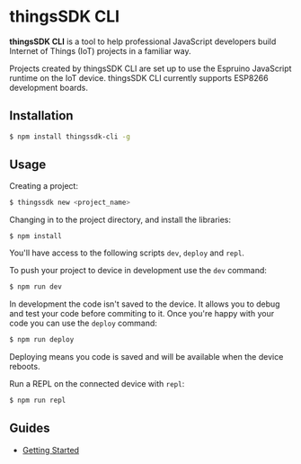 # thingsSDK CLI

__thingsSDK CLI__ is a tool to help professional JavaScript developers build Internet of Things (IoT) projects in a familiar way.

Projects created by thingsSDK CLI are set up to use the Espruino JavaScript runtime on the IoT device. thingsSDK CLI currently supports ESP8266 development boards.

## Installation

```bash
$ npm install thingssdk-cli -g
```

## Usage

Creating a project:

```bash
$ thingssdk new <project_name>
```

Changing in to the project directory, and install the libraries:

```
$ npm install
```

You'll have access to the following scripts `dev`, `deploy` and `repl`.

To push your project to device in development use the `dev` command:

```bash
$ npm run dev
```

In development the code isn't saved to the device. It allows you to debug and test your code before commiting to it. Once you're happy with your code you can use the `deploy` command:

```bash
$ npm run deploy
```

Deploying means you code is saved and will be available when the device reboots.

Run a REPL on the connected device with `repl`:

```bash
$ npm run repl
```


## Guides

* [Getting Started](./getting_started.md)
